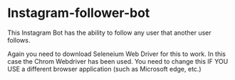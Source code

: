 # Instagram-follower-bot
This Instagram Bot has the ability to follow any user that another user follows.

Again you need to download Seleneium Web Driver for this to work.
In this case the Chrom Webdriver has been used.
You need to change this IF YOU USE a different browser application (such as Microsoft edge, etc.)
